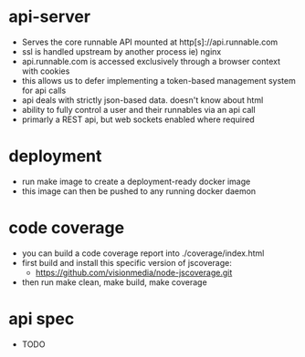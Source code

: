api-server
==========

* Serves the core runnable API mounted at http[s]://api.runnable.com
* ssl is handled upstream by another process ie) nginx
* api.runnable.com is accessed exclusively through a browser context with cookies
* this allows us to defer implementing a token-based management system for api calls
* api deals with strictly json-based data. doesn't know about html
* ability to fully control a user and their runnables via an api call
* primarly a REST api, but web sockets enabled where required

deployment
==========

* run make image to create a deployment-ready docker image
* this image can then be pushed to any running docker daemon

code coverage
=============

* you can build a code coverage report into ./coverage/index.html
* first build and install this specific version of jscoverage:
  * https://github.com/visionmedia/node-jscoverage.git
* then run make clean, make build, make coverage

api spec
========

* TODO